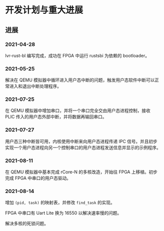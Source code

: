 # 开发计划与重大进展

## 进展

### 2021-04-28

lvr-rust-bl 编写完成，成功在 FPGA 中运行 rustsbi 为依赖的 bootloader。

### 2021-05-25

解决在 QEMU 模拟器中循环进入用户态中断的问题，触发用户态软件中断可以正常进入和退出中断处理程序。

### 2021-07-25

在 QEMU 模拟器中增加串口，并将一个串口完全交由用户态进程控制，接收 PLIC 传入的用户态外部中断，并将数据再输回串口。

### 2021-07-27

用户态三种中断皆可用，内核使用中断来向用户态进程传递 IPC 信号。并且初步实现一个用户态进程向另一个控制串口的用户态进程发送信息并显示的示例程序。

### 2021-08-11

在 QEMU 模拟器中基本完成 rCore-N 的多核改造，开始往 FPGA 上移植。初步完成 FPGA 中串口的用户态驱动。

### 2021-08-14

增加 `(pid, task)` 的映射表，并修改 `find_task` 的实现。

FPGA 中串口有 Uart Lite 换为 16550 以解决速率慢的问题。

解决多核的死锁问题。
